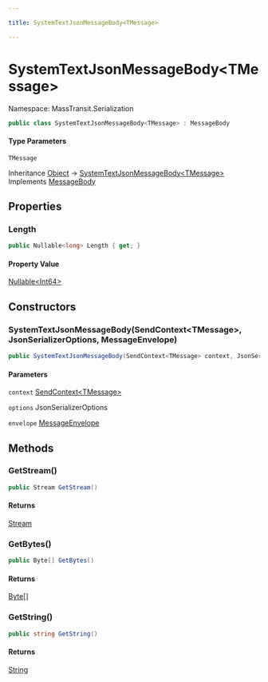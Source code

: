 ```yaml
---

title: SystemTextJsonMessageBody<TMessage>

---
```


# SystemTextJsonMessageBody\<TMessage\>

Namespace: MassTransit.Serialization

```csharp
public class SystemTextJsonMessageBody<TMessage> : MessageBody
```

#### Type Parameters

`TMessage`<br/>

Inheritance [Object](https://learn.microsoft.com/en-us/dotnet/api/system.object) → [SystemTextJsonMessageBody\<TMessage\>](../masstransit-serialization/systemtextjsonmessagebody-1)<br/>
Implements [MessageBody](../../masstransit-abstractions/masstransit/messagebody)

## Properties

### **Length**

```csharp
public Nullable<long> Length { get; }
```

#### Property Value

[Nullable\<Int64\>](https://learn.microsoft.com/en-us/dotnet/api/system.nullable-1)<br/>

## Constructors

### **SystemTextJsonMessageBody(SendContext\<TMessage\>, JsonSerializerOptions, MessageEnvelope)**

```csharp
public SystemTextJsonMessageBody(SendContext<TMessage> context, JsonSerializerOptions options, MessageEnvelope envelope)
```

#### Parameters

`context` [SendContext\<TMessage\>](../../masstransit-abstractions/masstransit/sendcontext-1)<br/>

`options` JsonSerializerOptions<br/>

`envelope` [MessageEnvelope](../../masstransit-abstractions/masstransit-serialization/messageenvelope)<br/>

## Methods

### **GetStream()**

```csharp
public Stream GetStream()
```

#### Returns

[Stream](https://learn.microsoft.com/en-us/dotnet/api/system.io.stream)<br/>

### **GetBytes()**

```csharp
public Byte[] GetBytes()
```

#### Returns

[Byte[]](https://learn.microsoft.com/en-us/dotnet/api/system.byte)<br/>

### **GetString()**

```csharp
public string GetString()
```

#### Returns

[String](https://learn.microsoft.com/en-us/dotnet/api/system.string)<br/>
